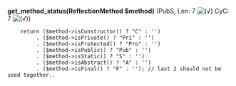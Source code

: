 **get_method_status(ReflectionMethod $method)** (PubS, Len: 7 ![(&radic;)](https://raw.github.com/TheB3Rt0z/schrimp/master/.inc/img/icon_16x16_green_ok.png "") CyC: 7 ![(&radic;)](https://raw.github.com/TheB3Rt0z/schrimp/master/.inc/img/icon_16x16_green_ok.png ""))  
  
        return ($method->isConstructor() ? "C" : '')
             . ($method->isPrivate() ? "Pri" : '')
             . ($method->isProtected() ? "Pro" : '')
             . ($method->isPublic() ? "Pub" : '')
             . ($method->isStatic() ? "S" : '')
             . ($method->isAbstract() ? "A" : '')
             . ($method->isFinal() ? "F" : ''); // last 2 should not be used together..
